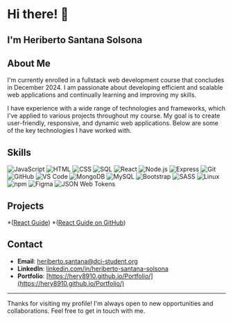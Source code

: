 # Hi there! 👋
## I'm Heriberto Santana Solsona 

## About Me
I'm currently enrolled in a fullstack web development course that concludes in December 2024. I am passionate about developing efficient and scalable web applications and continually learning and improving my skills.

I have experience with a wide range of technologies and frameworks, which I've applied to various projects throughout my course. My goal is to create user-friendly, responsive, and dynamic web applications. Below are some of the key technologies I have worked with.

## Skills

![JavaScript](https://img.shields.io/badge/-JavaScript-000?&logo=JavaScript)
![HTML](https://img.shields.io/badge/-HTML5-000?&logo=HTML5)
![CSS](https://img.shields.io/badge/-CSS3-000?&logo=CSS3)
![SQL](https://img.shields.io/badge/-SQL-000?&logo=MySQL)
![React](https://img.shields.io/badge/-React-000?&logo=React)
![Node.js](https://img.shields.io/badge/-Node.js-000?&logo=Node.js)
![Express](https://img.shields.io/badge/-Express-000?&logo=Express)
![Git](https://img.shields.io/badge/-Git-000?&logo=Git)
![GitHub](https://img.shields.io/badge/-GitHub-000?&logo=GitHub)
![VS Code](https://img.shields.io/badge/-VS%20Code-000?&logo=Visual%20Studio%20Code)
![MongoDB](https://img.shields.io/badge/-MongoDB-000?&logo=MongoDB)
![MySQL](https://img.shields.io/badge/-MySQL-000?&logo=MySQL)
![Bootstrap](https://img.shields.io/badge/-Bootstrap-000?&logo=Bootstrap)
![SASS](https://img.shields.io/badge/-SASS-000?&logo=SASS)
![Linux](https://img.shields.io/badge/-Linux-000?&logo=Linux)
![npm](https://img.shields.io/badge/-npm-000?&logo=npm)
![Figma](https://img.shields.io/badge/-Figma-000?&logo=Figma)
![JSON Web Tokens](https://img.shields.io/badge/-JWT-000?&logo=JSON%20Web%20Tokens)

## Projects

*([React Guide](https://react-guide.onrender.com/))
*([React Guide on GitHub](https://github.com/Hery8910/React-Guide))

## Contact
- **Email**: [heriberto.santana@dci-student.org](mailto:heriberto.santana@dci-student.org)
- **LinkedIn**: [linkedin.com/in/heriberto-santana-solsona](https://www.linkedin.com/in/heriberto-santana-solsona-7366342b2/)
- **Portfolio**: [https://hery8910.github.io/Portfolio/](https://hery8910.github.io/Portfolio/)

---

Thanks for visiting my profile! I'm always open to new opportunities and collaborations. Feel free to get in touch with me.



<!---
Hery8910/Hery8910 is a ✨ special ✨ repository because its `README.md` (this file) appears on your GitHub profile.
You can click the Preview link to take a look at your changes.
--->
